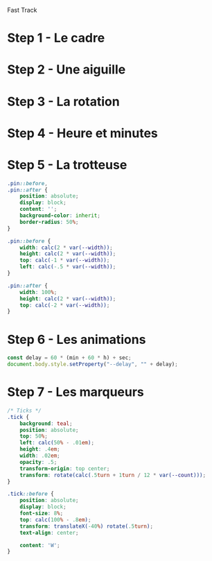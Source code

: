 Fast Track

# Step 1 - Le cadre
# Step 2 - Une aiguille
# Step 3 - La rotation
# Step 4 - Heure et minutes



# Step 5 - La trotteuse

```css
.pin::before,
.pin::after {
	position: absolute;
	display: block;
	content: '';
	background-color: inherit;
	border-radius: 50%;
}

.pin::before {
	width: calc(2 * var(--width));
	height: calc(2 * var(--width));
	top: calc(-1 * var(--width));
	left: calc(-.5 * var(--width));
}

.pin::after {
	width: 100%;
	height: calc(2 * var(--width));
	top: calc(-2 * var(--width));
}
```

# Step 6 - Les animations

```javascript
const delay = 60 * (min + 60 * h) + sec;
document.body.style.setProperty("--delay", "" + delay);
```

# Step 7 - Les marqueurs

```css
/* Ticks */
.tick {
    background: teal;
    position: absolute;
    top: 50%;
    left: calc(50% - .01em);
    height: .4em;
    width: .02em;
    opacity: .5;
    transform-origin: top center;
    transform: rotate(calc(.5turn + 1turn / 12 * var(--count)));
}

.tick::before {
    position: absolute;
    display: block;
    font-size: 8%;
    top: calc(100% - .8em);
    transform: translateX(-40%) rotate(.5turn);
    text-align: center;

    content: 'W';
}
```